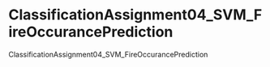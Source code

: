 # ClassificationAssignment04_SVM_FireOccurancePrediction
ClassificationAssignment04_SVM_FireOccurancePrediction
